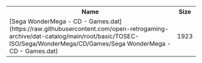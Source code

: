 <table>
<tr><th>Name</th><th>Size</th></tr>
<tr><td>[Sega WonderMega - CD - Games.dat](https://raw.githubusercontent.com/open-retrogaming-archive/dat-catalog/main/root/basic/TOSEC-ISO/Sega/WonderMega/CD/Games/Sega WonderMega - CD - Games.dat)</td><td>1923</td></tr>
</table>
